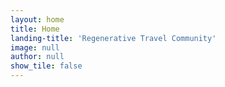 ```yaml
---
layout: home
title: Home
landing-title: 'Regenerative Travel Community'
image: null
author: null
show_tile: false
---
```


